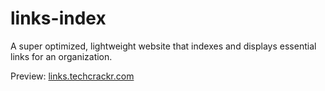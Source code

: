 # links-index
A super optimized, lightweight website that indexes and displays essential links for an organization.

Preview:  [links.techcrackr.com](https://links.techcrackr.com/)
